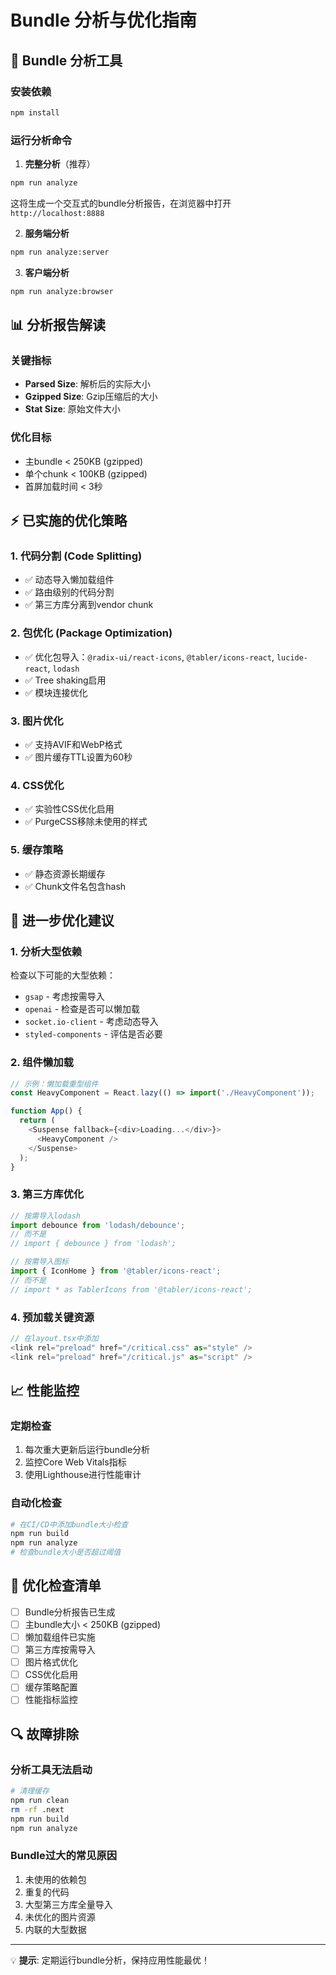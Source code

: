 # Bundle 分析与优化指南

## 🚀 Bundle 分析工具

### 安装依赖
```bash
npm install
```

### 运行分析命令

1. **完整分析**（推荐）
```bash
npm run analyze
```
这将生成一个交互式的bundle分析报告，在浏览器中打开 `http://localhost:8888`

2. **服务端分析**
```bash
npm run analyze:server
```

3. **客户端分析**
```bash
npm run analyze:browser
```

## 📊 分析报告解读

### 关键指标
- **Parsed Size**: 解析后的实际大小
- **Gzipped Size**: Gzip压缩后的大小
- **Stat Size**: 原始文件大小

### 优化目标
- 主bundle < 250KB (gzipped)
- 单个chunk < 100KB (gzipped)
- 首屏加载时间 < 3秒

## ⚡ 已实施的优化策略

### 1. 代码分割 (Code Splitting)
- ✅ 动态导入懒加载组件
- ✅ 路由级别的代码分割
- ✅ 第三方库分离到vendor chunk

### 2. 包优化 (Package Optimization)
- ✅ 优化包导入：`@radix-ui/react-icons`, `@tabler/icons-react`, `lucide-react`, `lodash`
- ✅ Tree shaking启用
- ✅ 模块连接优化

### 3. 图片优化
- ✅ 支持AVIF和WebP格式
- ✅ 图片缓存TTL设置为60秒

### 4. CSS优化
- ✅ 实验性CSS优化启用
- ✅ PurgeCSS移除未使用的样式

### 5. 缓存策略
- ✅ 静态资源长期缓存
- ✅ Chunk文件名包含hash

## 🔧 进一步优化建议

### 1. 分析大型依赖
检查以下可能的大型依赖：
- `gsap` - 考虑按需导入
- `openai` - 检查是否可以懒加载
- `socket.io-client` - 考虑动态导入
- `styled-components` - 评估是否必要

### 2. 组件懒加载
```typescript
// 示例：懒加载重型组件
const HeavyComponent = React.lazy(() => import('./HeavyComponent'));

function App() {
  return (
    <Suspense fallback={<div>Loading...</div>}>
      <HeavyComponent />
    </Suspense>
  );
}
```

### 3. 第三方库优化
```typescript
// 按需导入lodash
import debounce from 'lodash/debounce';
// 而不是
// import { debounce } from 'lodash';

// 按需导入图标
import { IconHome } from '@tabler/icons-react';
// 而不是
// import * as TablerIcons from '@tabler/icons-react';
```

### 4. 预加载关键资源
```typescript
// 在layout.tsx中添加
<link rel="preload" href="/critical.css" as="style" />
<link rel="preload" href="/critical.js" as="script" />
```

## 📈 性能监控

### 定期检查
1. 每次重大更新后运行bundle分析
2. 监控Core Web Vitals指标
3. 使用Lighthouse进行性能审计

### 自动化检查
```bash
# 在CI/CD中添加bundle大小检查
npm run build
npm run analyze
# 检查bundle大小是否超过阈值
```

## 🎯 优化检查清单

- [ ] Bundle分析报告已生成
- [ ] 主bundle大小 < 250KB (gzipped)
- [ ] 懒加载组件已实施
- [ ] 第三方库按需导入
- [ ] 图片格式优化
- [ ] CSS优化启用
- [ ] 缓存策略配置
- [ ] 性能指标监控

## 🔍 故障排除

### 分析工具无法启动
```bash
# 清理缓存
npm run clean
rm -rf .next
npm run build
npm run analyze
```

### Bundle过大的常见原因
1. 未使用的依赖包
2. 重复的代码
3. 大型第三方库全量导入
4. 未优化的图片资源
5. 内联的大型数据

---

💡 **提示**: 定期运行bundle分析，保持应用性能最优！